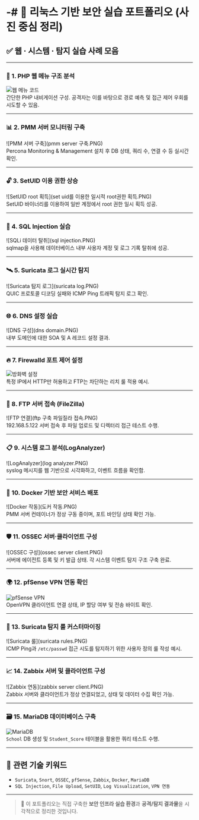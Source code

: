 # -# 🧠 리눅스 기반 보안 실습 포트폴리오 (사진 중심 정리)

## ✅ 웹 · 시스템 · 탐지 실습 사례 모음

---

### 🔗 1. PHP 웹 메뉴 구조 분석

![웹 메뉴 코드](php1.PNG)  
간단한 PHP 내비게이션 구성. 공격자는 이를 바탕으로 경로 예측 및 접근 제어 우회를 시도할 수 있음.

---

### 📊 2. PMM 서버 모니터링 구축

![PMM 서버 구축](pmm server 구축.PNG)  
Percona Monitoring & Management 설치 후 DB 상태, 쿼리 수, 연결 수 등 실시간 확인.

---

### 🔓 3. SetUID 이용 권한 상승

![SetUID root 획득](set uid를 이용한 일시적 root권한 획득.PNG)  
SetUID 바이너리를 이용하여 일반 계정에서 root 권한 일시 획득 성공.

---

### 💉 4. SQL Injection 실습

![SQLi 데이터 탈취](sql injection.PNG)  
sqlmap을 사용해 데이터베이스 내부 사용자 계정 및 로그 기록 탈취에 성공.

---

### 🛰️ 5. Suricata 로그 실시간 탐지

![Suricata 탐지 로그](suricata log.PNG)  
QUIC 프로토콜 디코딩 실패와 ICMP Ping 트래픽 탐지 로그 확인.

---

### 🌐 6. DNS 설정 실습

![DNS 구성](dns domain.PNG)  
내부 도메인에 대한 SOA 및 A 레코드 설정 결과.

---

### 🔥 7. Firewalld 포트 제어 설정

![방화벽 설정](firewall.PNG)  
특정 IP에서 HTTP만 허용하고 FTP는 차단하는 리치 룰 적용 예시.

---

### 📁 8. FTP 서버 접속 (FileZilla)

![FTP 연결](ftp 구축 파일질라 접속.PNG)  
192.168.5.122 서버 접속 후 파일 업로드 및 디렉터리 접근 테스트 수행.

---

### 📋 9. 시스템 로그 분석(LogAnalyzer)

![LogAnalyzer](log analyzer.PNG)  
syslog 메시지를 웹 기반으로 시각화하고, 이벤트 흐름을 확인함.

---

### 🐳 10. Docker 기반 보안 서비스 배포

![Docker 작동](도커 작동.PNG)  
PMM 서버 컨테이너가 정상 구동 중이며, 포트 바인딩 상태 확인 가능.

---

### 🛡️ 11. OSSEC 서버·클라이언트 구성

![OSSEC 구성](ossec server client.PNG)  
서버에 에이전트 등록 및 키 발급 상태. 각 시스템 이벤트 탐지 구조 구축 완료.

---

### 🌍 12. pfSense VPN 연동 확인

![pfSense VPN](pfsense.PNG)  
OpenVPN 클라이언트 연결 상태, IP 할당 여부 및 전송 바이트 확인.

---

### 🔎 13. Suricata 탐지 룰 커스터마이징

![Suricata 룰](suricata rules.PNG)  
ICMP Ping과 `/etc/passwd` 접근 시도를 탐지하기 위한 사용자 정의 룰 작성 예시.

---

### 📈 14. Zabbix 서버 및 클라이언트 구성

![Zabbix 연동](zabbix server client.PNG)  
Zabbix 서버와 클라이언트가 정상 연결되었고, 상태 및 데이터 수집 확인 가능.

---

### 🗃️ 15. MariaDB 데이터베이스 구축

![MariaDB](mariadb.PNG)  
`School` DB 생성 및 `Student_Score` 테이블을 활용한 쿼리 테스트 수행.

---

## 📎 관련 기술 키워드

- `Suricata`, `Snort`, `OSSEC`, `pfSense`, `Zabbix`, `Docker`, `MariaDB`
- `SQL Injection`, `File Upload`, `SetUID`, `Log Visualization`, `VPN 연동`

---

> 📌 이 포트폴리오는 직접 구축한 **보안 인프라 실습 환경**과 **공격/탐지 결과물**을 시각적으로 정리한 것입니다.
